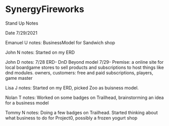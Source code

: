 # SynergyFireworks

Stand Up Notes

Date 7/29/2021

Emanuel U
notes: BusinessModel for Sandwich shop

John N
notes: Started on my ERD

John D
notes: 
7/28 ERD- DnD Beyond model
7/29- Premise: a online site for local boardgame stores to sell products and subscriptions to host things like dnd modules. owners, customers: free and paid subscriptions, players, game master 

Lisa J
notes: Started on my ERD, picked Zoo as buisness model.

Nolan T
notes: Worked on some badges on Trailhead, brainstorming an idea for a business model

Tommy N
notes: Doing a few badges on Trailhead.
Started thinking about what business to do for Project0, possibly a frozen yogurt shop
